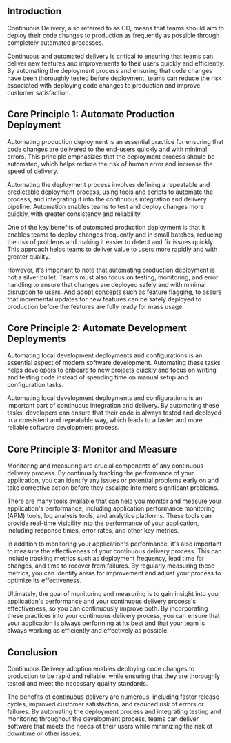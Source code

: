 <webui-data data-page-title="Continuous Delivery: Tenet 12 of Continuous Agile Software Engineering" data-page-subtitle=""></webui-data>
<webui-data data-page-next-page='{"name":"Holistic","href":"/info/holistic"}'></webui-data>

<webui-side-by-side>

## Introduction

<webui-paper>

Continuous Delivery, also referred to as CD, means that teams should aim to deploy their code changes to production as frequently as possible through completely automated processes.

Continuous and automated delivery is critical to ensuring that teams can deliver new features and improvements to their users quickly and efficiently. By automating the deployment process and ensuring that code changes have been thoroughly tested before deployment, teams can reduce the risk associated with deploying code changes to production and improve customer satisfaction.

</webui-paper>

</webui-side-by-side>

<webui-side-by-side>

## Core Principle 1: Automate Production Deployment

<webui-paper>

Automating production deployment is an essential practice for ensuring that code changes are delivered to the end-users quickly and with minimal errors. This principle emphasizes that the deployment process should be automated, which helps reduce the risk of human error and increase the speed of delivery.

Automating the deployment process involves defining a repeatable and predictable deployment process, using tools and scripts to automate the process, and integrating it into the continuous integration and delivery pipeline. Automation enables teams to test and deploy changes more quickly, with greater consistency and reliability.

One of the key benefits of automated production deployment is that it enables teams to deploy changes frequently and in small batches, reducing the risk of problems and making it easier to detect and fix issues quickly. This approach helps teams to deliver value to users more rapidly and with greater quality.

However, it's important to note that automating production deployment is not a silver bullet. Teams must also focus on testing, monitoring, and error handling to ensure that changes are deployed safely and with minimal disruption to users. And adopt concepts such as feature flagging, to assure that incremental updates for new features can be safely deployed to production before the features are fully ready for mass usage.

</webui-paper>

</webui-side-by-side>

<webui-side-by-side>

## Core Principle 2: Automate Development Deployments

<webui-paper>

Automating local development deployments and configurations is an essential aspect of modern software development. Automating these tasks helps developers to onboard to new projects quickly and focus on writing and testing code instead of spending time on manual setup and configuration tasks.

Automating local development deployments and configurations is an important part of continuous integration and delivery. By automating these tasks, developers can ensure that their code is always tested and deployed in a consistent and repeatable way, which leads to a faster and more reliable software development process.

</webui-paper>

</webui-side-by-side>

<webui-side-by-side>

## Core Principle 3: Monitor and Measure

<webui-paper>

Monitoring and measuring are crucial components of any continuous delivery process. By continually tracking the performance of your application, you can identify any issues or potential problems early on and take corrective action before they escalate into more significant problems.

There are many tools available that can help you monitor and measure your application's performance, including application performance monitoring (APM) tools, log analysis tools, and analytics platforms. These tools can provide real-time visibility into the performance of your application, including response times, error rates, and other key metrics.

In addition to monitoring your application's performance, it's also important to measure the effectiveness of your continuous delivery process. This can include tracking metrics such as deployment frequency, lead time for changes, and time to recover from failures. By regularly measuring these metrics, you can identify areas for improvement and adjust your process to optimize its effectiveness.

Ultimately, the goal of monitoring and measuring is to gain insight into your application's performance and your continuous delivery process's effectiveness, so you can continuously improve both. By incorporating these practices into your continuous delivery process, you can ensure that your application is always performing at its best and that your team is always working as efficiently and effectively as possible.

</webui-paper>

</webui-side-by-side>

<webui-side-by-side>

## Conclusion

<webui-paper>

Continuous Delivery adoption enables deploying code changes to production to be rapid and reliable, while ensuring that they are thoroughly tested and meet the necessary quality standards.

The benefits of continuous delivery are numerous, including faster release cycles, improved customer satisfaction, and reduced risk of errors or failures. By automating the deployment process and integrating testing and monitoring throughout the development process, teams can deliver software that meets the needs of their users while minimizing the risk of downtime or other issues. 

</webui-paper>

</webui-side-by-side>
